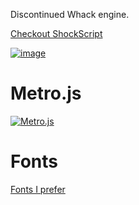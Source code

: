 Discontinued Whack engine.

[Checkout ShockScript](https://shockscript.github.io/ls/)

[![image](https://github.com/user-attachments/assets/e69b2ba4-dfc6-400a-8c84-90d1d46d070f)](https://github.com/jetenginex)

# Metro.js

[![Metro.js](https://github.com/user-attachments/assets/d4c6cf5f-0538-45d3-8450-e4d77eb8b29a)](https://github.com/hydroperx/metro.js)

# Fonts

[Fonts I prefer](https://github.com/hydroperx/freefonts)
